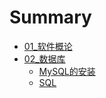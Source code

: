 # Summary

* [01\_软件概论](README.md)
* [02\_数据库](chapter1.md)
  * [MySQL的安装](chapter1/mysqlde-an-zhuang.md)
  * [SQL](chapter1/sql.md)

